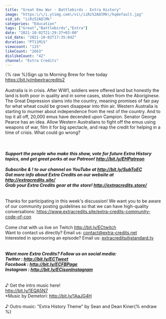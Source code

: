 ```yaml
---
title: "Great Emu War - Battlebirds - Extra History"
image: "https:\/\/i.ytimg.com\/vi\/iiRz52AQlMk\/hqdefault.jpg"
vid_id: "iiRz52AQlMk"
categories: "Education"
tags: ["Great","Battlebirds","Extra"]
date: "2021-10-02T21:29:37+03:00"
vid_date: "2021-10-02T17:35:04Z"
duration: "PT11M1S"
viewcount: "115"
likeCount: "2663"
dislikeCount: "42"
channel: "Extra Credits"
---
```

{% raw %}Sign up to Morning Brew for free today <a rel="nofollow" target="blank" href="https://bit.ly/mbextracredits2">https://bit.ly/mbextracredits2</a><br /><br />Australia is in crisis. After WW1, soldiers were offered land but honestly the land is both poor in quality and in some cases, stolen from the Aboriginese. The Great Depression slams into the country, meaning promises of fair pay for what wheat could be grown disappear into thin air. Western Australia is starting to murmer about independence from the rest of the country. And to top it all off, 20,000 emus have decended upon Campion. Senator George Pearce has an idea. Allow Western Australians to fight off the emus using weapons of war, film it for big spectacle, and reap the credit for helping in a time of crisis. What could go wrong?<br /><br />___________<br /><br />Support the people who make this show, vote for future Extra History topics, and get great perks at our Patreon! <a rel="nofollow" target="blank" href="http://bit.ly/EHPatreon">http://bit.ly/EHPatreon</a> <br /><br />Subscribe &amp; ! to our channel on YouTube at <a rel="nofollow" target="blank" href="http://bit.ly/SubToEC">http://bit.ly/SubToEC</a><br />Got more info about Extra Credits on our website at <a rel="nofollow" target="blank" href="http://extracredits.site/">http://extracredits.site/</a><br />Grab your Extra Credits gear at the store! <a rel="nofollow" target="blank" href="http://extracredits.store/">http://extracredits.store/</a><br />___________<br /><br />Thanks for participating in this week's discussion! We want you to be aware of our community posting guidelines so that we can have high-quality conversations: <a rel="nofollow" target="blank" href="https://www.extracredits.site/extra-credits-community-code-of-con">https://www.extracredits.site/extra-credits-community-code-of-con</a><br /><br />Come chat with us live on Twitch <a rel="nofollow" target="blank" href="http://bit.ly/ECtwitch">http://bit.ly/ECtwitch</a><br />Want to contact us directly? Email us: contact@extra-credits.net<br />Interested in sponsoring an episode? Email us: extracredits@standard.tv<br />___________<br /><br />Want more Extra Credits? Follow us on social media:<br />Twitter : <a rel="nofollow" target="blank" href="http://bit.ly/ECTweet">http://bit.ly/ECTweet</a><br />Facebook : <a rel="nofollow" target="blank" href="http://bit.ly/ECFBPage">http://bit.ly/ECFBPage</a><br />Instagram : <a rel="nofollow" target="blank" href="http://bit.ly/ECisonInstagram">http://bit.ly/ECisonInstagram</a><br />___________<br /><br />♪ Get the intro music here!<br /><a rel="nofollow" target="blank" href="http://bit.ly/1EQA5N7">http://bit.ly/1EQA5N7</a><br />   *Music by Demetori: <a rel="nofollow" target="blank" href="http://bit.ly/1AaJG4H">http://bit.ly/1AaJG4H</a><br /><br />♪ Outro music: &quot;Extra History Theme&quot; by Sean and Dean Kiner{% endraw %}
